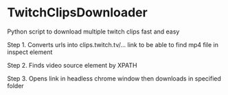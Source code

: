 # TwitchClipsDownloader
Python script to download multiple twitch clips fast and easy

Step 1. Converts urls into clips.twitch.tv/... link to be able to find mp4 file in inspect element

Step 2. Finds video source element by XPATH

Step 3. Opens link in headless chrome window then downloads in specified folder
